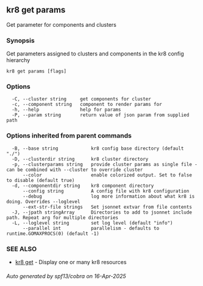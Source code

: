 ## kr8 get params

Get parameter for components and clusters

### Synopsis

Get parameters assigned to clusters and components in the kr8 config hierarchy

```
kr8 get params [flags]
```

### Options

```
  -C, --cluster string     get components for cluster
  -c, --component string   component to render params for
  -h, --help               help for params
  -P, --param string       return value of json param from supplied path
```

### Options inherited from parent commands

```
  -B, --base string            kr8 config base directory (default "./")
  -D, --clusterdir string      kr8 cluster directory
  -p, --clusterparams string   provide cluster params as single file - can be combined with --cluster to override cluster
      --color                  enable colorized output. Set to false to disable (default true)
  -d, --componentdir string    kr8 component directory
      --config string          A config file with kr8 configuration
      --debug                  log more information about what kr8 is doing. Overrides --loglevel
      --ext-str-file strings   Set jsonnet extvar from file contents
  -J, --jpath stringArray      Directories to add to jsonnet include path. Repeat arg for multiple directories
  -L, --loglevel string        set log level (default "info")
      --parallel int           parallelism - defaults to runtime.GOMAXPROCS(0) (default -1)
```

### SEE ALSO

* [kr8 get](kr8_get.md)	 - Display one or many kr8 resources

###### Auto generated by spf13/cobra on 16-Apr-2025
